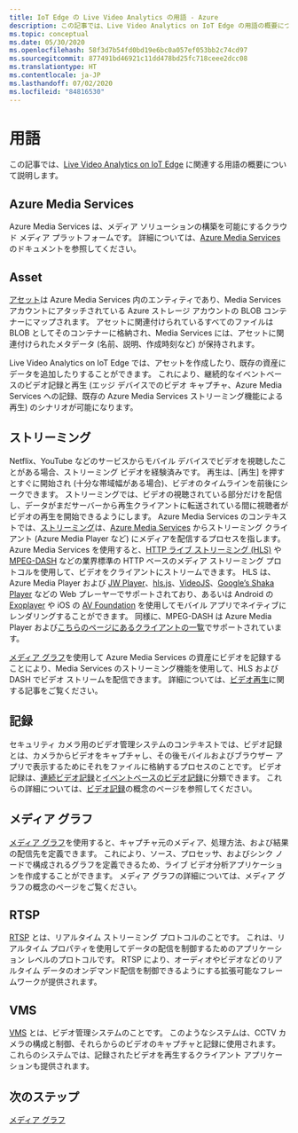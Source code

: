 ```yaml
---
title: IoT Edge の Live Video Analytics の用語 - Azure
description: この記事では、Live Video Analytics on IoT Edge の用語の概要について説明します。
ms.topic: conceptual
ms.date: 05/30/2020
ms.openlocfilehash: 58f3d7b54fd0bd19e6bc0a057ef053bb2c74cd97
ms.sourcegitcommit: 877491bd46921c11dd478bd25fc718ceee2dcc08
ms.translationtype: HT
ms.contentlocale: ja-JP
ms.lasthandoff: 07/02/2020
ms.locfileid: "84816530"
---
```

# <a name="terminology"></a>用語

この記事では、[Live Video Analytics on IoT Edge](overview.md) に関連する用語の概要について説明します。

## <a name="azure-media-services"></a>Azure Media Services

Azure Media Services は、メディア ソリューションの構築を可能にするクラウド メディア プラットフォームです。 詳細については、[Azure Media Services](../latest/media-services-overview.md) のドキュメントを参照してください。

## <a name="asset"></a>Asset

[アセット](../latest/assets-concept.md)は Azure Media Services 内のエンティティであり、Media Services アカウントにアタッチされている Azure ストレージ アカウントの BLOB コンテナーにマップされます。 アセットに関連付けられているすべてのファイルは BLOB としてそのコンテナーに格納され、Media Services には、アセットに関連付けられたメタデータ (名前、説明、作成時刻など) が保持されます。

Live Video Analytics on IoT Edge では、アセットを作成したり、既存の資産にデータを追加したりすることができます。 これにより、継続的なイベントベースのビデオ記録と再生 (エッジ デバイスでのビデオ キャプチャ、Azure Media Services への記録、既存の Azure Media Services ストリーミング機能による再生) のシナリオが可能になります。

## <a name="streaming"></a>ストリーミング

Netflix、YouTube などのサービスからモバイル デバイスでビデオを視聴したことがある場合、ストリーミング ビデオを経験済みです。 再生は、[再生] を押すとすぐに開始され (十分な帯域幅がある場合)、ビデオのタイムラインを前後にシークできます。 ストリーミングでは、ビデオの視聴されている部分だけを配信し、データがまだサーバーから再生クライアントに転送されている間に視聴者がビデオの再生を開始できるようにします。 Azure Media Services のコンテキストでは、[ストリーミング](https://en.wikipedia.org/wiki/Streaming_media)は、[Azure Media Services](https://docs.microsoft.com/azure/media-services/azure-media-player/azure-media-player-overview) からストリーミング クライアント (Azure Media Player など) にメディアを配信するプロセスを指します。 Azure Media Services を使用すると、[HTTP ライブ ストリーミング (HLS)](https://developer.apple.com/streaming/) や [MPEG-DASH](https://dashif.org/about/) などの業界標準の HTTP ベースのメディア ストリーミング プロトコルを使用して、ビデオをクライアントにストリームできます。 HLS は、Azure Media Player および [JW Player](https://www.jwplayer.com/)、[hls.js](https://github.com/video-dev/hls.js/)、[VideoJS](https://videojs.com/)、[Google’s Shaka Player](https://github.com/google/shaka-player) などの Web プレーヤーでサポートされており、あるいは Android の [Exoplayer](https://github.com/google/ExoPlayer) や iOS の [AV Foundation](https://developer.apple.com/av-foundation/) を使用してモバイル アプリでネイティブにレンダリングすることができます。 同様に、MPEG-DASH は Azure Media Player および[こちらのページにあるクライアントの一覧](https://dashif.org/clients/)でサポートされています。 

[メディア グラフ](#media-graph)を使用して Azure Media Services の資産にビデオを記録することにより、Media Services のストリーミング機能を使用して、HLS および DASH でビデオ ストリームを配信できます。 詳細については、[ビデオ再生](video-playback-concept.md)に関する記事をご覧ください。

## <a name="recording"></a>記録

セキュリティ カメラ用のビデオ管理システムのコンテキストでは、ビデオ記録とは、カメラからビデオをキャプチャし、その後モバイルおよびブラウザー アプリで表示するためにそれをファイルに格納するプロセスのことです。 ビデオ記録は、[連続ビデオ記録](continuous-video-recording-concept.md)と[イベントベースのビデオ記録](event-based-video-recording-concept.md)に分類できます。 これらの詳細については、[ビデオ記録](video-recording-concept.md)の概念のページを参照してください。

## <a name="media-graph"></a>メディア グラフ

[メディア グラフ](media-graph-concept.md)を使用すると、キャプチャ元のメディア、処理方法、および結果の配信先を定義できます。 これにより、ソース、プロセッサ、およびシンク ノードで構成されるグラフを定義できるため、ライブ ビデオ分析アプリケーションを作成することができます。 メディア グラフの詳細については、メディア グラフの概念のページをご覧ください。

## <a name="rtsp"></a>RTSP

[RTSP](https://tools.ietf.org/html/rfc2326) とは、リアルタイム ストリーミング プロトコルのことです。 これは、リアルタイム プロパティを使用してデータの配信を制御するためのアプリケーション レベルのプロトコルです。 RTSP により、オーディオやビデオなどのリアルタイム データのオンデマンド配信を制御できるようにする拡張可能なフレームワークが提供されます。 

## <a name="vms"></a>VMS

[VMS](https://en.wikipedia.org/wiki/Video_management_system) とは、ビデオ管理システムのことです。 このようなシステムは、CCTV カメラの構成と制御、それらからのビデオのキャプチャと記録に使用されます。 これらのシステムでは、記録されたビデオを再生するクライアント アプリケーションも提供されます。

## <a name="next-steps"></a>次のステップ

[メディア グラフ](media-graph-concept.md)
